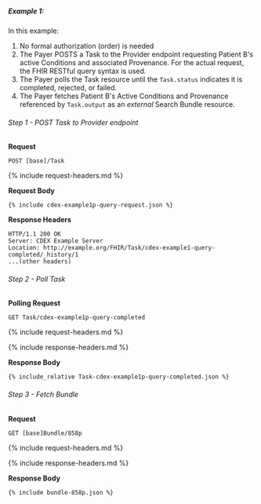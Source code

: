 
##### Example 1:

In this example:

1. No formal authorization (order) is needed
1. The Payer POSTS a Task to the Provider endpoint requesting Patient B's active Conditions and associated Provenance. For the actual request, the FHIR RESTful query syntax is used.
2. The Payer polls the Task resource until the `Task.status` indicates it is completed, rejected, or failed.
3. The Payer fetches Patient B's Active Conditions and Provenance referenced by `Task.output` as an *external* Search Bundle resource.

###### Step 1 - POST Task to Provider endpoint

**Request**
~~~
POST [base]/Task
~~~

{% include request-headers.md %}

**Request Body**

~~~
{% include cdex-example1p-query-request.json %}
~~~

**Response Headers**

~~~
HTTP/1.1 200 OK
Server: CDEX Example Server
Location: http://example.org/FHIR/Task/cdex-example1-query-completed/_history/1
...(other headers)
~~~

###### Step 2 - Poll Task

**Polling Request**
~~~
GET Task/cdex-example1p-query-completed
~~~

{% include request-headers.md %}

{% include response-headers.md %}

**Response Body**

~~~
{% include_relative Task-cdex-example1p-query-completed.json %}
~~~

###### Step 3 - Fetch Bundle

**Request**
~~~
GET [base]Bundle/858p
~~~

{% include request-headers.md %}

{% include response-headers.md %}

**Response Body**

~~~
{% include bundle-858p.json %}
~~~
